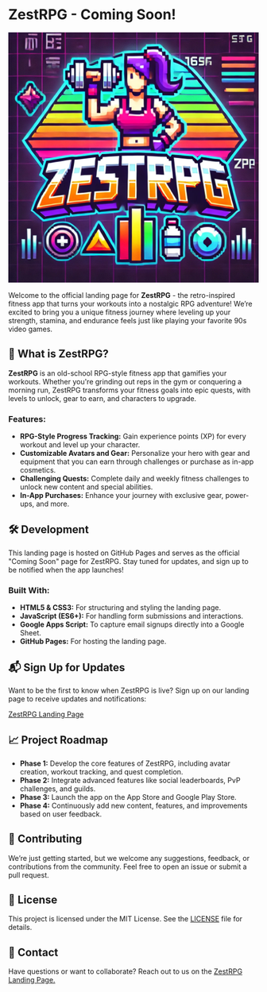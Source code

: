 # ZestRPG - Coming Soon!

![ZestRPG Logo](logo.png)

Welcome to the official landing page for **ZestRPG** - the retro-inspired fitness app that turns your workouts into a nostalgic RPG adventure! We’re excited to bring you a unique fitness journey where leveling up your strength, stamina, and endurance feels just like playing your favorite 90s video games.

## 🚀 What is ZestRPG?

**ZestRPG** is an old-school RPG-style fitness app that gamifies your workouts. Whether you're grinding out reps in the gym or conquering a morning run, ZestRPG transforms your fitness goals into epic quests, with levels to unlock, gear to earn, and characters to upgrade.

### Features:
- **RPG-Style Progress Tracking:** Gain experience points (XP) for every workout and level up your character.
- **Customizable Avatars and Gear:** Personalize your hero with gear and equipment that you can earn through challenges or purchase as in-app cosmetics.
- **Challenging Quests:** Complete daily and weekly fitness challenges to unlock new content and special abilities.
- **In-App Purchases:** Enhance your journey with exclusive gear, power-ups, and more.

## 🛠 Development

This landing page is hosted on GitHub Pages and serves as the official "Coming Soon" page for ZestRPG. Stay tuned for updates, and sign up to be notified when the app launches!

### Built With:
- **HTML5 & CSS3:** For structuring and styling the landing page.
- **JavaScript (ES6+):** For handling form submissions and interactions.
- **Google Apps Script:** To capture email signups directly into a Google Sheet.
- **GitHub Pages:** For hosting the landing page.

## 📬 Sign Up for Updates

Want to be the first to know when ZestRPG is live? Sign up on our landing page to receive updates and notifications:

[ZestRPG Landing Page](https://chris-mannion.github.io/zestrpg-landing/)

## 📈 Project Roadmap

- **Phase 1:** Develop the core features of ZestRPG, including avatar creation, workout tracking, and quest completion.
- **Phase 2:** Integrate advanced features like social leaderboards, PvP challenges, and guilds.
- **Phase 3:** Launch the app on the App Store and Google Play Store.
- **Phase 4:** Continuously add new content, features, and improvements based on user feedback.

## 👥 Contributing

We’re just getting started, but we welcome any suggestions, feedback, or contributions from the community. Feel free to open an issue or submit a pull request.

## 📝 License

This project is licensed under the MIT License. See the [LICENSE](LICENSE) file for details.

## 🤝 Contact

Have questions or want to collaborate? Reach out to us on the [ZestRPG Landing Page.](https://chris-mannion.github.io/zestrpg-landing/)